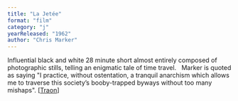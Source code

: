 ```yaml
---
title: "La Jetée"
format: "film"
category: "j"
yearReleased: "1962"
author: "Chris Marker"
---
```

Influential black and white 28 minute short almost  entirely composed of photographic stills, telling an enigmatic tale of time  travel.
 
Marker is quoted as saying "I practice, without  ostentation, a tranquil anarchism which allows me to traverse this society’s  booby-trapped byways without too many mishaps". [<a href="http://chrismarker.org/chris-marker-2/encounter-m-chat-chris-marker-louise-traon/">Traon</a>]
 